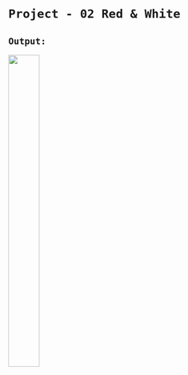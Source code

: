 # `Project - 02 Red & White`

## `Output:`

<p> <img src="https://github.com/JayKalsariya/PR_2-02/assets/141019761/a65cd7dc-d72b-45e4-99d4-9acc94ebd8b7.png" height="40%" width="35%"> </p>
